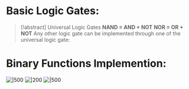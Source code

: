 # Basic Logic Gates:
> [!abstract] Universal Logic Gates
> **NAND = AND + NOT**
> **NOR = OR + NOT**
> Any other logic gate can be implemented through one of the universal logic gate:

# Binary Functions Implemention:
![|500](Pasted%20image%2020240920120026.png)
![|200](Pasted%20image%2020240920120059.png)
![|500](Pasted%20image%2020240920120137.png)
